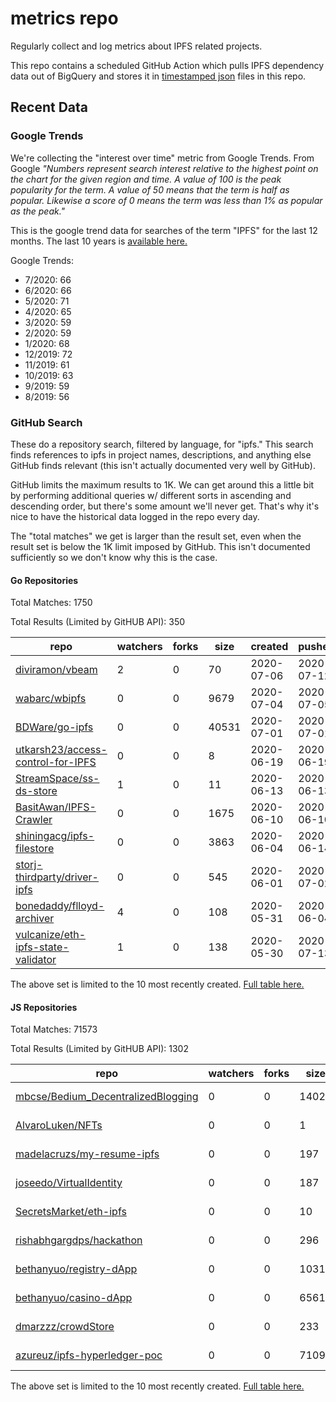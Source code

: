 # metrics repo

Regularly collect and log metrics about IPFS related projects.

This repo contains a scheduled GitHub Action which pulls IPFS dependency data out of BigQuery and stores it 
in [timestamped json](./logs) files in this repo.

## Recent Data

### Google Trends

We're collecting the "interest over time" metric from Google Trends. From Google *"Numbers 
represent search interest relative to the highest point on the chart for the given region and 
time. A value of 100 is the peak popularity for the term. A value of 50 means that the term is 
half as popular. Likewise a score of 0 means the term was less than 1% as popular as the peak."*

This is the google trend data for searches of the term "IPFS" for the
last 12 months. The last 10 years is [available here.](./results/google-trends.md)



Google Trends:
*  7/2020: 66
*  6/2020: 66
*  5/2020: 71
*  4/2020: 65
*  3/2020: 59
*  2/2020: 59
*  1/2020: 68
*  12/2019: 72
*  11/2019: 61
*  10/2019: 63
*  9/2019: 59
*  8/2019: 56

### GitHub Search

These do a repository search, filtered by language, for "ipfs." This search
finds references to ipfs in project names, descriptions, and anything else
GitHub finds relevant (this isn't actually documented very well by GitHub).

GitHub limits the maximum results to 1K. We can get around this a little bit
by performing additional queries w/ different sorts in ascending and descending
order, but there's some amount we'll never get. That's why it's nice to have
the historical data logged in the repo every day.

The "total matches" we get is larger than the result set, even when the result
set is below the 1K limit imposed by GitHub. This isn't documented sufficiently
so we don't know why this is the case.

#### Go Repositories

Total Matches: 1750

Total Results (Limited by GitHUB API): 350

| repo | watchers | forks | size | created | pushed |
| ---- | -------- | ----- | ---- | ------- | ------ |
| [diviramon/vbeam](https://github.com/diviramon/vbeam)| 2 | 0 | 70| 2020-07-06 | 2020-07-12 |
| [wabarc/wbipfs](https://github.com/wabarc/wbipfs)| 0 | 0 | 9679| 2020-07-04 | 2020-07-05 |
| [BDWare/go-ipfs](https://github.com/BDWare/go-ipfs)| 0 | 0 | 40531| 2020-07-01 | 2020-07-01 |
| [utkarsh23/access-control-for-IPFS](https://github.com/utkarsh23/access-control-for-IPFS)| 0 | 0 | 8| 2020-06-19 | 2020-06-19 |
| [StreamSpace/ss-ds-store](https://github.com/StreamSpace/ss-ds-store)| 1 | 0 | 11| 2020-06-13 | 2020-06-13 |
| [BasitAwan/IPFS-Crawler](https://github.com/BasitAwan/IPFS-Crawler)| 0 | 0 | 1675| 2020-06-10 | 2020-06-10 |
| [shiningacg/ipfs-filestore](https://github.com/shiningacg/ipfs-filestore)| 0 | 0 | 3863| 2020-06-04 | 2020-06-14 |
| [storj-thirdparty/driver-ipfs](https://github.com/storj-thirdparty/driver-ipfs)| 0 | 0 | 545| 2020-06-01 | 2020-07-02 |
| [bonedaddy/flloyd-archiver](https://github.com/bonedaddy/flloyd-archiver)| 4 | 0 | 108| 2020-05-31 | 2020-06-04 |
| [vulcanize/eth-ipfs-state-validator](https://github.com/vulcanize/eth-ipfs-state-validator)| 1 | 0 | 138| 2020-05-30 | 2020-07-13 |


The above set is limited to the 10 most recently created. 
[Full table here.](./results/repo_search_go.md)

#### JS Repositories

Total Matches: 71573

Total Results (Limited by GitHUB API): 1302

| repo | watchers | forks | size | created | pushed |
| ---- | -------- | ----- | ---- | ------- | ------ |
| [mbcse/Bedium_DecentralizedBlogging](https://github.com/mbcse/Bedium_DecentralizedBlogging)| 0 | 0 | 14027| 2020-07-14 | 2020-07-14 |
| [AlvaroLuken/NFTs](https://github.com/AlvaroLuken/NFTs)| 0 | 0 | 1| 2020-07-14 | 2020-07-14 |
| [madelacruzs/my-resume-ipfs](https://github.com/madelacruzs/my-resume-ipfs)| 0 | 0 | 197| 2020-07-12 | 2020-07-12 |
| [joseedo/VirtualIdentity](https://github.com/joseedo/VirtualIdentity)| 0 | 0 | 187| 2020-07-12 | 2020-07-13 |
| [SecretsMarket/eth-ipfs](https://github.com/SecretsMarket/eth-ipfs)| 0 | 0 | 10| 2020-07-12 | 2020-07-12 |
| [rishabhgargdps/hackathon](https://github.com/rishabhgargdps/hackathon)| 0 | 0 | 296| 2020-07-11 | 2020-07-11 |
| [bethanyuo/registry-dApp](https://github.com/bethanyuo/registry-dApp)| 0 | 0 | 1031| 2020-07-10 | 2020-07-10 |
| [bethanyuo/casino-dApp](https://github.com/bethanyuo/casino-dApp)| 0 | 0 | 6561| 2020-07-10 | 2020-07-10 |
| [dmarzzz/crowdStore](https://github.com/dmarzzz/crowdStore)| 0 | 0 | 233| 2020-07-09 | 2020-07-11 |
| [azureuz/ipfs-hyperledger-poc](https://github.com/azureuz/ipfs-hyperledger-poc)| 0 | 0 | 71099| 2020-07-09 | 2020-07-09 |


The above set is limited to the 10 most recently created. 
[Full table here.](./results/repo_search_js.md)
